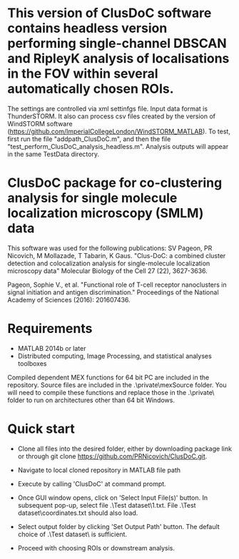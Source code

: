# This version of ClusDoC software contains headless version performing single-channel DBSCAN and RipleyK analysis of localisations in the FOV within several automatically chosen ROIs. 
The settings are controlled via xml settinfgs file.
Input data format is ThunderSTORM. It also can process csv files created by the version of WindSTORM software (https://github.com/ImperialCollegeLondon/WindSTORM_MATLAB).
To test, first run the file "addpath_ClusDoC.m", and then the file "test_perform_ClusDoC_analysis_headless.m".
Analysis outputs will appear in the same TestData directory.

# ClusDoC package for co-clustering analysis for single molecule localization microscopy (SMLM) data

This software was used for the following publications:
SV Pageon, PR Nicovich, M Mollazade, T Tabarin, K Gaus. "Clus-DoC: a combined cluster detection and colocalization analysis for single-molecule localization microscopy data" <it>Molecular Biology of the Cell</it> 27 (22), 3627-3636. 

Pageon, Sophie V., et al. "Functional role of T-cell receptor nanoclusters in signal initiation and antigen discrimination." <it>Proceedings of the National Academy of Sciences</it> (2016): 201607436.

# Requirements

- MATLAB 2014b or later
- Distributed computing, Image Processing, and statistical analyses toolboxes

Compiled dependent MEX functions for 64 bit PC are included in the repository.  Source files are included in the .\private\mexSource folder.  You will need to compile these functions and replace those in the .\private\ folder to run on architectures other than 64 bit Windows.  

# Quick start
- Clone all files into the desired folder, either by downloading package link or through git clone https://github.com/PRNicovich/ClusDoC.git.

- Navigate to local cloned repository in MATLAB file path

- Execute by calling 'ClusDoC' at command prompt.

- Once GUI window opens, click on 'Select Input File(s)' button.  In subsequent pop-up, select file .\Test dataset\1.txt.  File .\Test dataset\coordinates.txt should also load.

- Select output folder by clicking 'Set Output Path' button.  The default choice of .\Test dataset\ is sufficient.

- Proceed with choosing ROIs or downstream analysis. 
